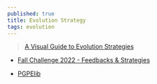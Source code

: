 ```yaml
---
published: true
title: Evolution Strategy
tags: evolution
---
```

> [A Visual Guide to Evolution Strategies](https://blog.otoro.net/2017/10/29/visual-evolution-strategies/)

- [Fall Challenge 2022 - Feedbacks & Strategies ](https://forum.codingame.com/t/fall-challenge-2022-feedbacks-strategies/199055/4)

- [PGPElib](https://github.com/nnaisense/pgpelib)